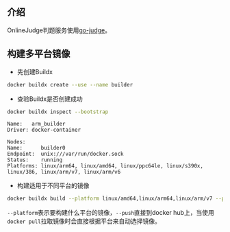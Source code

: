 ## 介绍

OnlineJudge判题服务使用[go-judge](https://github.com/criyle/go-judge)。

## 构建多平台镜像

- 先创建Buildx

```bash
docker buildx create --use --name builder
```

- 查验Buildx是否创建成功

```bash
docker buildx inspect --bootstrap
```
```
Name:   arm_builder
Driver: docker-container

Nodes:
Name:      builder0
Endpoint:  unix:///var/run/docker.sock
Status:    running
Platforms: linux/arm64, linux/amd64, linux/ppc64le, linux/s390x, linux/386, linux/arm/v7, linux/arm/v6

```
- 构建适用于不同平台的镜像

```bash
docker buildx build --platform linux/amd64,linux/arm64,linux/arm/v7 --push -t winterant/go-judge:1.x .
```
`--platform`表示要构建什么平台的镜像，`--push`直接到docker hub上，当使用`docker pull`拉取镜像时会直接根据平台来自动选择镜像。
